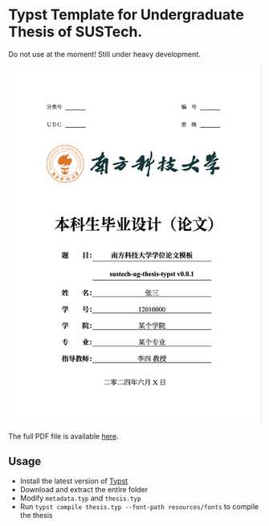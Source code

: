 # Typst Template for Undergraduate Thesis of SUSTech.

Do not use at the moment! Still under heavy development.

![sustech-ug-thesis-typst](./resources/images/cover.png)

The full PDF file is available [here](./resources/sample.pdf).

## Usage

- Install the latest version of [Typst](https://github.com/typst/typst)
- Download and extract the entire folder
- Modify `metadata.typ` and `thesis.typ`
- Run `typst compile thesis.typ --font-path resources/fonts` to compile the thesis
